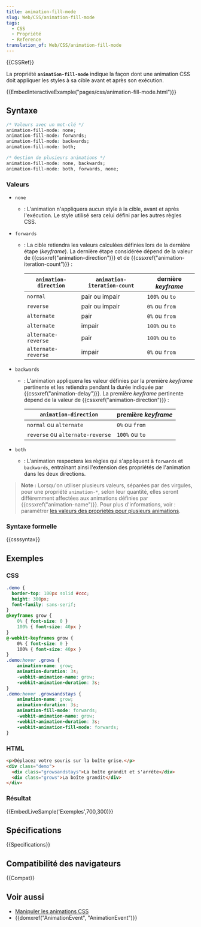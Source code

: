 ```yaml
---
title: animation-fill-mode
slug: Web/CSS/animation-fill-mode
tags:
  - CSS
  - Propriété
  - Reference
translation_of: Web/CSS/animation-fill-mode
---
```


{{CSSRef}}

La propriété **`animation-fill-mode`** indique la façon dont une animation CSS doit appliquer les styles à sa cible avant et après son exécution.

{{EmbedInteractiveExample("pages/css/animation-fill-mode.html")}}

## Syntaxe

```css
/* Valeurs avec un mot-clé */
animation-fill-mode: none;
animation-fill-mode: forwards;
animation-fill-mode: backwards;
animation-fill-mode: both;

/* Gestion de plusieurs animations */
animation-fill-mode: none, backwards;
animation-fill-mode: both, forwards, none;
```

### Valeurs

- `none`
  - : L'animation n'appliquera aucun style à la cible, avant et après l'exécution. Le style utilisé sera celui défini par les autres règles CSS.
- `forwards`

  - : La cible retiendra les valeurs calculées définies lors de la dernière étape (_keyframe_). La dernière étape considérée dépend de la valeur de {{cssxref("animation-direction")}} et de {{cssxref("animation-iteration-count")}} :

    | `animation-direction` | `animation-iteration-count` | dernière _keyframe_ |
    | --------------------- | --------------------------- | ------------------- |
    | `normal`              | pair ou impair              | `100%` ou `to`      |
    | `reverse`             | pair ou impair              | `0%` ou `from`      |
    | `alternate`           | pair                        | `0%` ou `from`      |
    | `alternate`           | impair                      | `100%` ou `to`      |
    | `alternate-reverse`   | pair                        | `100%` ou `to`      |
    | `alternate-reverse`   | impair                      | `0%` ou `from`      |

- `backwards`

  - : L'animation appliquera les valeur définies par la première _keyframe_ pertinente et les retiendra pendant la durée indiquée par {{cssxref("animation-delay")}}. La première _keyframe_ pertinente dépend de la valeur de {{cssxref("animation-direction")}} :

    | `animation-direction`            | première _keyframe_ |
    | -------------------------------- | ------------------- |
    | `normal` ou `alternate`          | `0%` ou `from`      |
    | `reverse` ou `alternate-reverse` | `100%` ou `to`      |

- `both`
  - : L'animation respectera les règles qui s'appliquent à `forwards` et `backwards`, entraînant ainsi l'extension des propriétés de l'animation dans les deux directions.

> **Note :** Lorsqu'on utiliser plusieurs valeurs, séparées par des virgules, pour une propriété `animation-*`, selon leur quantité, elles seront différemment affectées aux animations définies par {{cssxref("animation-name")}}. Pour plus d'informations, voir : paramétrer [les valeurs des propriétés pour plusieurs animations](/fr/docs/Web/CSS/Animations_CSS/Utiliser_les_animations_CSS).

### Syntaxe formelle

{{csssyntax}}

## Exemples

### CSS

```css
.demo {
  border-top: 100px solid #ccc;
  height: 300px;
  font-family: sans-serif;
}
@keyframes grow {
    0% { font-size: 0 }
    100% { font-size: 40px }
}
@-webkit-keyframes grow {
    0% { font-size: 0 }
    100% { font-size: 40px }
}
.demo:hover .grows {
    animation-name: grow;
    animation-duration: 3s;
    -webkit-animation-name: grow;
    -webkit-animation-duration: 3s;
}
.demo:hover .growsandstays {
    animation-name: grow;
    animation-duration: 3s;
    animation-fill-mode: forwards;
    -webkit-animation-name: grow;
    -webkit-animation-duration: 3s;
    -webkit-animation-fill-mode: forwards;
}
```

### HTML

```html
<p>Déplacez votre souris sur la boîte grise.</p>
<div class="demo">
  <div class="growsandstays">La boîte grandit et s'arrête</div>
  <div class="grows">La boîte grandit</div>
</div>
```

### Résultat

{{EmbedLiveSample('Exemples',700,300)}}

## Spécifications

{{Specifications}}

## Compatibilité des navigateurs

{{Compat}}

## Voir aussi

- [Manipuler les animations CSS](/fr/docs/Web/CSS/CSS_Animations/Utiliser_les_animations_CSS)
- {{domxref("AnimationEvent", "AnimationEvent")}}
